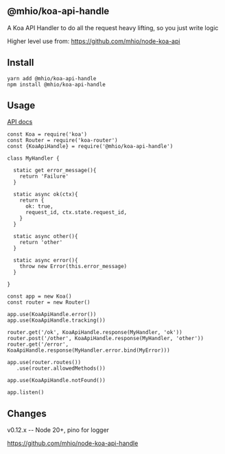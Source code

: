 @mhio/koa-api-handle
--------------------

A Koa API Handler to do all the request heavy lifting, so you just write logic

Higher level use from: https://github.com/mhio/node-koa-api

## Install

```
yarn add @mhio/koa-api-handle
npm install @mhio/koa-api-handle
```

## Usage

[API docs](doc/API.md)

```
const Koa = require('koa')
const Router = require('koa-router')
const {KoaApiHandle} = require('@mhio/koa-api-handle')

class MyHandler {
  
  static get error_message(){
    return 'Failure'
  }

  static async ok(ctx){
    return {
      ok: true,
      request_id, ctx.state.request_id,
    }
  }

  static async other(){
    return 'other'
  }

  static async error(){
    throw new Error(this.error_message)
  }

}

const app = new Koa()
const router = new Router()

app.use(KoaApiHandle.error())
app.use(KoaApiHandle.tracking())

router.get('/ok', KoaApiHandle.response(MyHandler, 'ok'))
router.post('/other', KoaApiHandle.response(MyHandler, 'other'))
router.get('/error', KoaApiHandle.response(MyHandler.error.bind(MyError)))

app.use(router.routes())
   .use(router.allowedMethods())

app.use(KoaApiHandle.notFound())

app.listen()
```

## Changes

v0.12.x -- Node 20+, pino for logger


https://github.com/mhio/node-koa-api-handle
